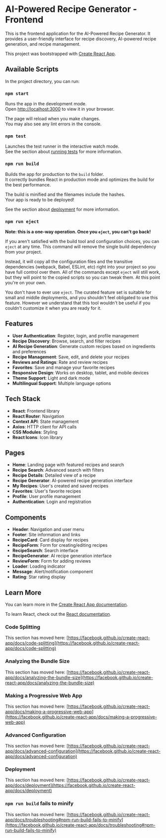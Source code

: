 # AI-Powered Recipe Generator - Frontend

This is the frontend application for the AI-Powered Recipe Generator. It provides a user-friendly interface for recipe discovery, AI-powered recipe generation, and recipe management.

This project was bootstrapped with [Create React App](https://github.com/facebook/create-react-app).

## Available Scripts

In the project directory, you can run:

### `npm start`

Runs the app in the development mode.\
Open [http://localhost:3000](http://localhost:3000) to view it in your browser.

The page will reload when you make changes.\
You may also see any lint errors in the console.

### `npm test`

Launches the test runner in the interactive watch mode.\
See the section about [running tests](https://facebook.github.io/create-react-app/docs/running-tests) for more information.

### `npm run build`

Builds the app for production to the `build` folder.\
It correctly bundles React in production mode and optimizes the build for the best performance.

The build is minified and the filenames include the hashes.\
Your app is ready to be deployed!

See the section about [deployment](https://facebook.github.io/create-react-app/docs/deployment) for more information.

### `npm run eject`

**Note: this is a one-way operation. Once you `eject`, you can't go back!**

If you aren't satisfied with the build tool and configuration choices, you can `eject` at any time. This command will remove the single build dependency from your project.

Instead, it will copy all the configuration files and the transitive dependencies (webpack, Babel, ESLint, etc) right into your project so you have full control over them. All of the commands except `eject` will still work, but they will point to the copied scripts so you can tweak them. At this point you're on your own.

You don't have to ever use `eject`. The curated feature set is suitable for small and middle deployments, and you shouldn't feel obligated to use this feature. However we understand that this tool wouldn't be useful if you couldn't customize it when you are ready for it.

## Features

- **User Authentication**: Register, login, and profile management
- **Recipe Discovery**: Browse, search, and filter recipes
- **AI Recipe Generation**: Generate custom recipes based on ingredients and preferences
- **Recipe Management**: Save, edit, and delete your recipes
- **Reviews and Ratings**: Rate and review recipes
- **Favorites**: Save and manage your favorite recipes
- **Responsive Design**: Works on desktop, tablet, and mobile devices
- **Theme Support**: Light and dark mode
- **Multilingual Support**: Multiple language options

## Tech Stack

- **React**: Frontend library
- **React Router**: Navigation
- **Context API**: State management
- **Axios**: HTTP client for API calls
- **CSS Modules**: Styling
- **React Icons**: Icon library

## Pages

- **Home**: Landing page with featured recipes and search
- **Recipe Search**: Advanced search with filters
- **Recipe Details**: Detailed view of a recipe
- **Recipe Generator**: AI-powered recipe generation interface
- **My Recipes**: User's created and saved recipes
- **Favorites**: User's favorite recipes
- **Profile**: User profile management
- **Authentication**: Login and registration

## Components

- **Header**: Navigation and user menu
- **Footer**: Site information and links
- **RecipeCard**: Card display for recipes
- **RecipeForm**: Form for creating/editing recipes
- **RecipeSearch**: Search interface
- **RecipeGenerator**: AI recipe generation interface
- **ReviewForm**: Form for adding reviews
- **Loader**: Loading indicator
- **Message**: Alert/notification component
- **Rating**: Star rating display

## Learn More

You can learn more in the [Create React App documentation](https://facebook.github.io/create-react-app/docs/getting-started).

To learn React, check out the [React documentation](https://reactjs.org/).

### Code Splitting

This section has moved here: [https://facebook.github.io/create-react-app/docs/code-splitting](https://facebook.github.io/create-react-app/docs/code-splitting)

### Analyzing the Bundle Size

This section has moved here: [https://facebook.github.io/create-react-app/docs/analyzing-the-bundle-size](https://facebook.github.io/create-react-app/docs/analyzing-the-bundle-size)

### Making a Progressive Web App

This section has moved here: [https://facebook.github.io/create-react-app/docs/making-a-progressive-web-app](https://facebook.github.io/create-react-app/docs/making-a-progressive-web-app)

### Advanced Configuration

This section has moved here: [https://facebook.github.io/create-react-app/docs/advanced-configuration](https://facebook.github.io/create-react-app/docs/advanced-configuration)

### Deployment

This section has moved here: [https://facebook.github.io/create-react-app/docs/deployment](https://facebook.github.io/create-react-app/docs/deployment)

### `npm run build` fails to minify

This section has moved here: [https://facebook.github.io/create-react-app/docs/troubleshooting#npm-run-build-fails-to-minify](https://facebook.github.io/create-react-app/docs/troubleshooting#npm-run-build-fails-to-minify)
